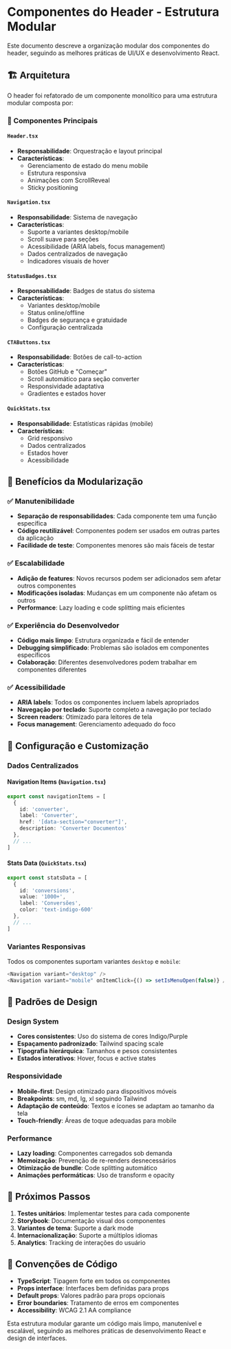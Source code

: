 # Componentes do Header - Estrutura Modular

Este documento descreve a organização modular dos componentes do header, seguindo as melhores práticas de UI/UX e desenvolvimento React.

## 🏗️ Arquitetura

O header foi refatorado de um componente monolítico para uma estrutura modular composta por:

### 📱 Componentes Principais

#### `Header.tsx`
- **Responsabilidade**: Orquestração e layout principal
- **Características**: 
  - Gerenciamento de estado do menu mobile
  - Estrutura responsiva
  - Animações com ScrollReveal
  - Sticky positioning

#### `Navigation.tsx`
- **Responsabilidade**: Sistema de navegação
- **Características**:
  - Suporte a variantes desktop/mobile
  - Scroll suave para seções
  - Acessibilidade (ARIA labels, focus management)
  - Dados centralizados de navegação
  - Indicadores visuais de hover

#### `StatusBadges.tsx`
- **Responsabilidade**: Badges de status do sistema
- **Características**:
  - Variantes desktop/mobile
  - Status online/offline
  - Badges de segurança e gratuidade
  - Configuração centralizada

#### `CTAButtons.tsx`
- **Responsabilidade**: Botões de call-to-action
- **Características**:
  - Botões GitHub e "Começar"
  - Scroll automático para seção converter
  - Responsividade adaptativa
  - Gradientes e estados hover

#### `QuickStats.tsx`
- **Responsabilidade**: Estatísticas rápidas (mobile)
- **Características**:
  - Grid responsivo
  - Dados centralizados
  - Estados hover
  - Acessibilidade

## 🎨 Benefícios da Modularização

### ✅ Manutenibilidade
- **Separação de responsabilidades**: Cada componente tem uma função específica
- **Código reutilizável**: Componentes podem ser usados em outras partes da aplicação
- **Facilidade de teste**: Componentes menores são mais fáceis de testar

### ✅ Escalabilidade
- **Adição de features**: Novos recursos podem ser adicionados sem afetar outros componentes
- **Modificações isoladas**: Mudanças em um componente não afetam os outros
- **Performance**: Lazy loading e code splitting mais eficientes

### ✅ Experiência do Desenvolvedor
- **Código mais limpo**: Estrutura organizada e fácil de entender
- **Debugging simplificado**: Problemas são isolados em componentes específicos
- **Colaboração**: Diferentes desenvolvedores podem trabalhar em componentes diferentes

### ✅ Acessibilidade
- **ARIA labels**: Todos os componentes incluem labels apropriados
- **Navegação por teclado**: Suporte completo a navegação por teclado
- **Screen readers**: Otimizado para leitores de tela
- **Focus management**: Gerenciamento adequado do foco

## 🔧 Configuração e Customização

### Dados Centralizados

#### Navigation Items (`Navigation.tsx`)
```typescript
export const navigationItems = [
  {
    id: 'converter',
    label: 'Converter',
    href: '[data-section="converter"]',
    description: 'Converter Documentos'
  },
  // ...
]
```

#### Stats Data (`QuickStats.tsx`)
```typescript
export const statsData = [
  {
    id: 'conversions',
    value: '1000+',
    label: 'Conversões',
    color: 'text-indigo-600'
  },
  // ...
]
```

### Variantes Responsivas

Todos os componentes suportam variantes `desktop` e `mobile`:

```typescript
<Navigation variant="desktop" />
<Navigation variant="mobile" onItemClick={() => setIsMenuOpen(false)} />
```

## 🎯 Padrões de Design

### Design System
- **Cores consistentes**: Uso do sistema de cores Indigo/Purple
- **Espaçamento padronizado**: Tailwind spacing scale
- **Tipografia hierárquica**: Tamanhos e pesos consistentes
- **Estados interativos**: Hover, focus e active states

### Responsividade
- **Mobile-first**: Design otimizado para dispositivos móveis
- **Breakpoints**: sm, md, lg, xl seguindo Tailwind
- **Adaptação de conteúdo**: Textos e ícones se adaptam ao tamanho da tela
- **Touch-friendly**: Áreas de toque adequadas para mobile

### Performance
- **Lazy loading**: Componentes carregados sob demanda
- **Memoização**: Prevenção de re-renders desnecessários
- **Otimização de bundle**: Code splitting automático
- **Animações performáticas**: Uso de transform e opacity

## 🚀 Próximos Passos

1. **Testes unitários**: Implementar testes para cada componente
2. **Storybook**: Documentação visual dos componentes
3. **Variantes de tema**: Suporte a dark mode
4. **Internacionalização**: Suporte a múltiplos idiomas
5. **Analytics**: Tracking de interações do usuário

## 📝 Convenções de Código

- **TypeScript**: Tipagem forte em todos os componentes
- **Props interface**: Interfaces bem definidas para props
- **Default props**: Valores padrão para props opcionais
- **Error boundaries**: Tratamento de erros em componentes
- **Accessibility**: WCAG 2.1 AA compliance

Esta estrutura modular garante um código mais limpo, manutenível e escalável, seguindo as melhores práticas de desenvolvimento React e design de interfaces.